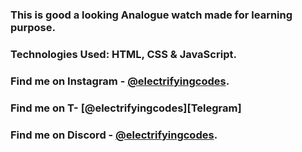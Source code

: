 ### This is good a looking Analogue watch made for learning purpose.

### Technologies Used: HTML, CSS & JavaScript.

### Find me on Instagram - [@electrifyingcodes][Instagram].

### Find me on T- [@electrifyingcodes][Telegram]

### Find me on Discord - [@electrifyingcodes][discord].

[Instagram]: https://www.instagram.com/electrifyingcodes
[discord]: https://discord.com/invite/VGj9tpuqhm
